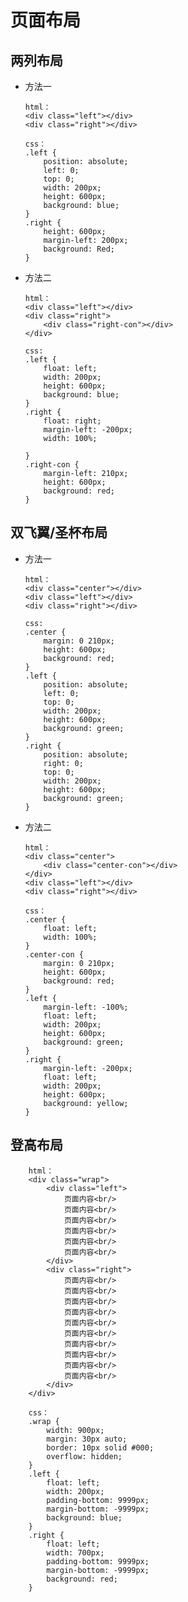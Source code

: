 #   页面布局
##  两列布局
*   方法一

        html：
        <div class="left"></div>
        <div class="right"></div>

        css：
        .left {
            position: absolute;
            left: 0;
            top: 0;
            width: 200px;
            height: 600px;
            background: blue;
        }
        .right {
            height: 600px;
            margin-left: 200px;
            background: Red;
        }

*   方法二

        html：
        <div class="left"></div>
        <div class="right">
            <div class="right-con"></div>
        </div>

        css:
        .left {
            float: left;
            width: 200px;
            height: 600px;
            background: blue;
        }
        .right {
            float: right;
            margin-left: -200px;
            width: 100%;

        }
        .right-con {
            margin-left: 210px;
            height: 600px;
            background: red;
        }

##  双飞翼/圣杯布局
*   方法一

        html：
        <div class="center"></div>
        <div class="left"></div>
        <div class="right"></div>

        css:
        .center {
            margin: 0 210px;
            height: 600px;
            background: red;
        }   
        .left {
            position: absolute;
            left: 0;
            top: 0;
            width: 200px;
            height: 600px;
            background: green;
        }
        .right {
            position: absolute;
            right: 0;
            top: 0;
            width: 200px;
            height: 600px;
            background: green;
        }

*   方法二

        html：
        <div class="center">
            <div class="center-con"></div>
        </div>
        <div class="left"></div>
        <div class="right"></div>

        css：
        .center {
            float: left;
            width: 100%;
        }
        .center-con {
            margin: 0 210px;
            height: 600px;
            background: red;
        }   
        .left {
            margin-left: -100%;
            float: left;
            width: 200px;
            height: 600px;
            background: green;
        }
        .right {
            margin-left: -200px;
            float: left;
            width: 200px;
            height: 600px;
            background: yellow;
        }

##  登高布局

        html：
        <div class="wrap">
            <div class="left">
                页面内容<br/>
                页面内容<br/>
                页面内容<br/>
                页面内容<br/>
                页面内容<br/>
                页面内容<br/>
            </div>
            <div class="right">
                页面内容<br/>
                页面内容<br/>
                页面内容<br/>
                页面内容<br/>
                页面内容<br/>
                页面内容<br/>
                页面内容<br/>
                页面内容<br/>
                页面内容<br/>
                页面内容<br/>
            </div>
        </div>

        css：
        .wrap {
            width: 900px;
            margin: 30px auto;
            border: 10px solid #000;
            overflow: hidden;
        }
        .left {
            float: left;
            width: 200px;
            padding-bottom: 9999px;
            margin-bottom: -9999px;
            background: blue;
        }
        .right {
            float: left;
            width: 700px;
            padding-bottom: 9999px;
            margin-bottom: -9999px;
            background: red;
        }
